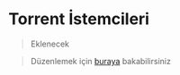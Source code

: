 # Torrent İstemcileri

> Eklenecek

> Düzenlemek için [buraya](https://github.com/GokturkTalha/guvendekal.org/blob/main/docs/torrent.md) bakabilirsiniz
